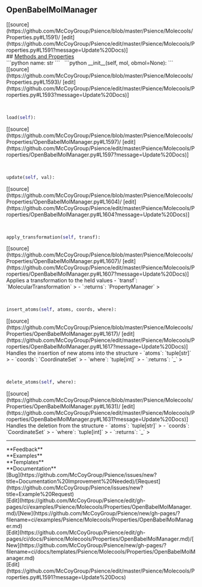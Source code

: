 ## <a id="Psience.Molecools.Properties.OpenBabelMolManager">OpenBabelMolManager</a> 

<div class="docs-source-link" markdown="1">
[[source](https://github.com/McCoyGroup/Psience/blob/master/Psience/Molecools/Properties.py#L1591)/
[edit](https://github.com/McCoyGroup/Psience/edit/master/Psience/Molecools/Properties.py#L1591?message=Update%20Docs)]
</div>









<div class="collapsible-section">
 <div class="collapsible-section collapsible-section-header" markdown="1">
## <a class="collapse-link" data-toggle="collapse" href="#methods" markdown="1"> Methods and Properties</a> <a class="float-right" data-toggle="collapse" href="#methods"><i class="fa fa-chevron-down"></i></a>
 </div>
 <div class="collapsible-section collapsible-section-body collapse show" id="methods" markdown="1">
 ```python
name: str
```
<a id="Psience.Molecools.Properties.OpenBabelMolManager.__init__" class="docs-object-method">&nbsp;</a> 
```python
__init__(self, mol, obmol=None): 
```
<div class="docs-source-link" markdown="1">
[[source](https://github.com/McCoyGroup/Psience/blob/master/Psience/Molecools/Properties.py#L1593)/
[edit](https://github.com/McCoyGroup/Psience/edit/master/Psience/Molecools/Properties.py#L1593?message=Update%20Docs)]
</div>


<a id="Psience.Molecools.Properties.OpenBabelMolManager.load" class="docs-object-method">&nbsp;</a> 
```python
load(self): 
```
<div class="docs-source-link" markdown="1">
[[source](https://github.com/McCoyGroup/Psience/blob/master/Psience/Molecools/Properties/OpenBabelMolManager.py#L1597)/
[edit](https://github.com/McCoyGroup/Psience/edit/master/Psience/Molecools/Properties/OpenBabelMolManager.py#L1597?message=Update%20Docs)]
</div>


<a id="Psience.Molecools.Properties.OpenBabelMolManager.update" class="docs-object-method">&nbsp;</a> 
```python
update(self, val): 
```
<div class="docs-source-link" markdown="1">
[[source](https://github.com/McCoyGroup/Psience/blob/master/Psience/Molecools/Properties/OpenBabelMolManager.py#L1604)/
[edit](https://github.com/McCoyGroup/Psience/edit/master/Psience/Molecools/Properties/OpenBabelMolManager.py#L1604?message=Update%20Docs)]
</div>


<a id="Psience.Molecools.Properties.OpenBabelMolManager.apply_transformation" class="docs-object-method">&nbsp;</a> 
```python
apply_transformation(self, transf): 
```
<div class="docs-source-link" markdown="1">
[[source](https://github.com/McCoyGroup/Psience/blob/master/Psience/Molecools/Properties/OpenBabelMolManager.py#L1607)/
[edit](https://github.com/McCoyGroup/Psience/edit/master/Psience/Molecools/Properties/OpenBabelMolManager.py#L1607?message=Update%20Docs)]
</div>
Applies a transformation to the held values
  - `transf`: `MolecularTransformation`
    > 
  - `:returns`: `PropertyManager`
    >


<a id="Psience.Molecools.Properties.OpenBabelMolManager.insert_atoms" class="docs-object-method">&nbsp;</a> 
```python
insert_atoms(self, atoms, coords, where): 
```
<div class="docs-source-link" markdown="1">
[[source](https://github.com/McCoyGroup/Psience/blob/master/Psience/Molecools/Properties/OpenBabelMolManager.py#L1617)/
[edit](https://github.com/McCoyGroup/Psience/edit/master/Psience/Molecools/Properties/OpenBabelMolManager.py#L1617?message=Update%20Docs)]
</div>
Handles the insertion of new atoms into the structure
  - `atoms`: `tuple[str]`
    > 
  - `coords`: `CoordinateSet`
    > 
  - `where`: `tuple[int]`
    > 
  - `:returns`: `_`
    >


<a id="Psience.Molecools.Properties.OpenBabelMolManager.delete_atoms" class="docs-object-method">&nbsp;</a> 
```python
delete_atoms(self, where): 
```
<div class="docs-source-link" markdown="1">
[[source](https://github.com/McCoyGroup/Psience/blob/master/Psience/Molecools/Properties/OpenBabelMolManager.py#L1631)/
[edit](https://github.com/McCoyGroup/Psience/edit/master/Psience/Molecools/Properties/OpenBabelMolManager.py#L1631?message=Update%20Docs)]
</div>
Handles the deletion from the structure
  - `atoms`: `tuple[str]`
    > 
  - `coords`: `CoordinateSet`
    > 
  - `where`: `tuple[int]`
    > 
  - `:returns`: `_`
    >
 </div>
</div>












---


<div markdown="1" class="text-secondary">
<div class="container">
  <div class="row">
   <div class="col" markdown="1">
**Feedback**   
</div>
   <div class="col" markdown="1">
**Examples**   
</div>
   <div class="col" markdown="1">
**Templates**   
</div>
   <div class="col" markdown="1">
**Documentation**   
</div>
   <div class="col" markdown="1">
   
</div>
   <div class="col" markdown="1">
   
</div>
   <div class="col" markdown="1">
   
</div>
</div>
  <div class="row">
   <div class="col" markdown="1">
[Bug](https://github.com/McCoyGroup/Psience/issues/new?title=Documentation%20Improvement%20Needed)/[Request](https://github.com/McCoyGroup/Psience/issues/new?title=Example%20Request)   
</div>
   <div class="col" markdown="1">
[Edit](https://github.com/McCoyGroup/Psience/edit/gh-pages/ci/examples/Psience/Molecools/Properties/OpenBabelMolManager.md)/[New](https://github.com/McCoyGroup/Psience/new/gh-pages/?filename=ci/examples/Psience/Molecools/Properties/OpenBabelMolManager.md)   
</div>
   <div class="col" markdown="1">
[Edit](https://github.com/McCoyGroup/Psience/edit/gh-pages/ci/docs/Psience/Molecools/Properties/OpenBabelMolManager.md)/[New](https://github.com/McCoyGroup/Psience/new/gh-pages/?filename=ci/docs/templates/Psience/Molecools/Properties/OpenBabelMolManager.md)   
</div>
   <div class="col" markdown="1">
[Edit](https://github.com/McCoyGroup/Psience/edit/master/Psience/Molecools/Properties.py#L1591?message=Update%20Docs)   
</div>
   <div class="col" markdown="1">
   
</div>
   <div class="col" markdown="1">
   
</div>
   <div class="col" markdown="1">
   
</div>
</div>
</div>
</div>